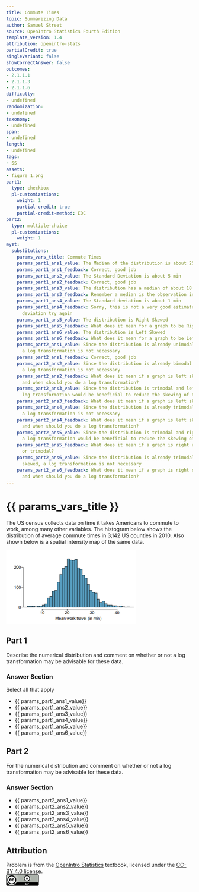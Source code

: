 ```yaml
---
title: Commute Times
topic: Summarizing Data
author: Samuel Street
source: OpenIntro Statistics Fourth Edition
template_version: 1.4
attribution: openintro-stats
partialCredit: true
singleVariant: false
showCorrectAnswer: false
outcomes:
- 2.1.1.1
- 2.1.1.3
- 2.1.1.6
difficulty:
- undefined
randomization:
- undefined
taxonomy:
- undefined
span:
- undefined
length:
- undefined
tags:
- SS
assets:
- figure 1.png
part1:
  type: checkbox
  pl-customizations:
    weight: 1
    partial-credit: true
    partial-credit-method: EDC
part2:
  type: multiple-choice
  pl-customizations:
    weight: 1
myst:
  substitutions:
    params_vars_title: Commute Times
    params_part1_ans1_value: The Median of the distribution is about 25 min
    params_part1_ans1_feedback: Correct, good job
    params_part1_ans2_value: The Standard Deviation is about 5 min
    params_part1_ans2_feedback: Correct, good job
    params_part1_ans3_value: The distribution has a median of about 18 min
    params_part1_ans3_feedback: Remember a median is the observation in the middle
    params_part1_ans4_value: The Standard deviation is about 1 min
    params_part1_ans4_feedback: Sorry, this is not a very good estimate of the standard
      deviation try again
    params_part1_ans5_value: The distribution is Right Skewed
    params_part1_ans5_feedback: What does it mean for a graph to be Right Skewed?
    params_part1_ans6_value: The distribution is Left Skewed
    params_part1_ans6_feedback: What does it mean for a graph to be Left Skewed?
    params_part2_ans1_value: Since the distribution is already unimodal and symmetric,
      a log transformation is not necessary
    params_part2_ans1_feedback: Correct, good job
    params_part2_ans2_value: Since the distribution is already bimodal and left skewed,
      a log transformation is not necessary
    params_part2_ans2_feedback: What does it mean if a graph is left skewed, bimodal,
      and when should you do a log transformation?
    params_part2_ans3_value: Since the distribution is trimodal and left skewed, a
      log transformation would be beneficial to reduce the skewing of the data
    params_part2_ans3_feedback: What does it mean if a graph is left skewed or trimodal?
    params_part2_ans4_value: Since the distribution is already trimodal and left skewed,
      a log transformation is not necessary
    params_part2_ans4_feedback: What does it mean if a graph is left skewed, trimodal,
      and when should you do a log transformation?
    params_part2_ans5_value: Since the distribution is trimodal and right skewed,
      a log transformation would be beneficial to reduce the skewing of the data
    params_part2_ans5_feedback: What does it mean if a graph is right right skewed
      or trimodal?
    params_part2_ans6_value: Since the distribution is already trimodal and right
      skewed, a log transformation is not necessary
    params_part2_ans6_feedback: What does it mean if a graph is right skewed, trimodal,
      and when should you do a log transformation?
---
```

# {{ params_vars_title }}
The US census collects data on time it takes Americans to commute to work, among many other variables.
The histogram below shows the distribution of average commute times in 3,142 US counties in 2010.
Also shown below is a spatial intensity map of the same data.

<img src= "figure 1.png" width="350">

## Part 1

Describe the numerical distribution and comment on whether or not a log transformation may be advisable for these data.

### Answer Section

Select all that apply

- {{ params_part1_ans1_value}}
- {{ params_part1_ans2_value}}
- {{ params_part1_ans3_value}}
- {{ params_part1_ans4_value}}
- {{ params_part1_ans5_value}}
- {{ params_part1_ans6_value}}

## Part 2

For the numerical distribution and comment on whether or not a log transformation may be advisable for these data.

### Answer Section

- {{ params_part2_ans1_value}}
- {{ params_part2_ans2_value}}
- {{ params_part2_ans3_value}}
- {{ params_part2_ans4_value}}
- {{ params_part2_ans5_value}}
- {{ params_part2_ans6_value}}

## Attribution

Problem is from the [OpenIntro Statistics](https://openintro.org/book/os/) textbook, licensed under the [CC-BY 4.0 license](https://creativecommons.org/licenses/by/4.0/).<br>![Image representing the Creative Commons 4.0 BY license.](https://raw.githubusercontent.com/firasm/bits/master/by.png)